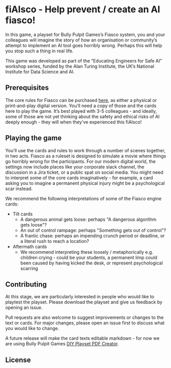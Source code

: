 # fiAIsco - Help prevent / create an AI fiasco! 

In this game, a playset for Bully Pulpit Games’s Fiasco system, you and your colleagues will imagine
the story of how an organisation or community’s attempt to implement an AI tool goes horribly wrong. 
Perhaps this will help you stop such a thing in real life.

This game was developed as part of the “Educating Engineers for Safe AI” workshop series, funded by the Alan Turing Institute, the UK’s National Institute for Data Science and AI.

## Prerequisites

The core rules for Fiasco can be purchased [here](https://bullypulpitgames.com/products/fiasco), as either a physical or print-and-play digital version. 
You’ll need a copy of those and the cards here to play the game. It’s best played with 3-5 colleagues - and ideally, 
some of those are not yet thinking about the safety and ethical risks of AI deeply enough - they will when they’ve experienced this fiAIsco!

## Playing the game

You’ll use the cards and rules to work through a number of scenes together, in two acts. Fiasco as a ruleset is designed to 
simulate a movie where things go horribly wrong for the participants. For our modern digital world, the settings now
include places like your corporate slack channel, the discussion in a Jira ticket, or a public spat on social media. 
You might need to interpret some of the core cards imaginatively - for example, a card asking you to imagine a permanent
physical injury might be a psychological scar instead.

We recommend the following interpretations of some of the Fiasco engine cards:
- Tilt cards
   - A dangerous animal gets loose: perhaps "A dangerous algorithm gets loose"?
   - An out of control rampage: perhaps "Something gets out of control"?
   - A frantic chase: perhaps an impending crunch period or deadline, or a literal rush to reach a location?
- Aftermath cards
   - We recommend interpreting these loosely / metaphorically e.g. children crying - could be your students, a permanent limp could been caused by having kicked the desk, or represent psychological scarring

## Contributing

At this stage, we are particularly interested in people who would like to playtest the playset. Please download the playset and give us feedback by opening an issue.

Pull requests are also welcome to suggest improvements or changes to the text or cards. For major changes, please open an issue first to discuss what you would like to change. 

A future release will make the card texts editable markdown - for now we are using Bully Pulpit Games [DIY Playset PDF Creator](https://www.dropbox.com/s/ho89ek6hev79eoj/BPG-DIY-Fiasco-Playset-Creator-v1-20200501.pdf?dl=0).


## License
